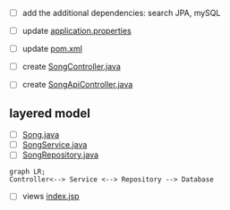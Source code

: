 
- [ ] add the additional dependencies: search JPA, mySQL


- [ ] update [application.properties](./src/main/resources/application.properties)
- [ ] update [pom.xml](./pom.xml)

- [ ] create [SongController.java](./src/main/java/com/nandamonroe/songsmvc/controllers/SongController.java)
- [ ] create [SongApiController.java](./src/main/java/com/nandamonroe/songsmvc/controllers/SongApiController.java)

## layered model

- [ ] [Song.java](./src/main/java/com/nandamonroe/songsmvc/models/Song.java)
- [ ] [SongService.java](./src/main/java/com/nandamonroe/songsmvc/services/SongService.java)
- [ ] [SongRepository.java](./src/main/java/com/nandamonroe/songsmvc/repositories/SongRepository.java)

```mermaid
graph LR;
Controller<--> Service <--> Repository --> Database
```

- [ ] views [index.jsp](./src/main/webapp/WEB-INF/index.jsp)
